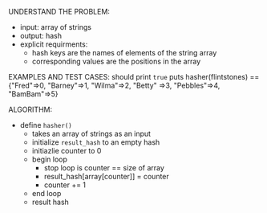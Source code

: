 UNDERSTAND THE PROBLEM:
- input: array of strings
- output: hash 
- explicit requirments:
  - hash keys are the names of elements of the string array
  - corresponding values are the positions in the array

EXAMPLES AND TEST CASES: should print `true`
puts hasher(flintstones) == {"Fred"=>0, "Barney"=>1, "Wilma"=>2, "Betty" =>3, "Pebbles"=>4, "BamBam"=>5}

ALGORITHM:
- define `hasher()`
  - takes an array of strings as an input
  - initialize `result_hash` to an empty hash
  - initiazlie counter to 0
  - begin loop
    - stop loop is counter == size of array
    - result_hash[array[counter]] = counter
    - counter += 1
  - end loop
  - result hash

